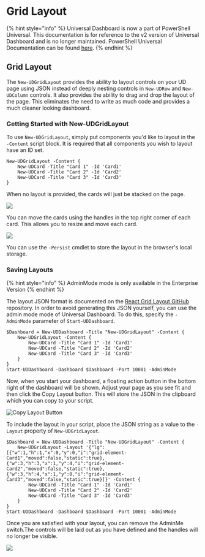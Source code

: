 # Grid Layout

{% hint style="info" %}
Universal Dashboard is now a part of PowerShell Universal. This documentation is for reference to the v2 version of Universal Dashboard and is no longer maintained. PowerShell Universal Documentation can be found [here](https://docs.ironmansoftware.com).
{% endhint %}

## Grid Layout

The `New-UDGridLayout` provides the ability to layout controls on your UD page using JSON instead of deeply nesting controls in `New-UDRow` and `New-UDColumn` controls. It also provides the ability to drag and drop the layout of the page. This eliminates the need to write as much code and provides a much cleaner looking dashboard.

### Getting Started with New-UDGridLayout

To use `New-UDGridLayout`, simply put components you'd like to layout in the `-Content` script block. It is required that all components you wish to layout have an ID set.

```text
New-UDGridLayout -Content {
    New-UDCard -Title "Card 1" -Id 'Card1' 
    New-UDCard -Title "Card 2" -Id 'Card2'
    New-UDCard -Title "Card 3" -Id 'Card3'
}
```

When no layout is provided, the cards will just be stacked on the page.

![](../.gitbook/assets/image%20%2842%29.png)

You can move the cards using the handles in the top right corner of each card. This allows you to resize and move each card.

![](../.gitbook/assets/image%20%2823%29.png)

You can use the `-Persist` cmdlet to store the layout in the browser's local storage.

### Saving Layouts

{% hint style="info" %}
AdminMode mode is only available in the Enterprise Version
{% endhint %}

The layout JSON format is documented on the [React Grid Layout GitHub](https://github.com/strml/react-grid-layout) repository. In order to avoid generating this JSON yourself, you can use the admin mode mode of Universal Dashboard. To do this, specify the `-AdminMode` parameter of `Start-UDDashboard`.

```text
$Dashboard = New-UDDashboard -Title "New-UDGridLayout" -Content {
    New-UDGridLayout -Content {
        New-UDCard -Title "Card 1" -Id 'Card1' 
        New-UDCard -Title "Card 2" -Id 'Card2'
        New-UDCard -Title "Card 3" -Id 'Card3'
    } 
} 
Start-UDDashboard -Dashboard $Dashboard -Port 10001 -AdminMode
```

Now, when you start your dashboard, a floating action button in the bottom right of the dashboard will be shown. Adjust your page as you see fit and then click the Copy Layout button. This will store the JSON in the clipboard which you can copy to your script.

![Copy Layout Button](../.gitbook/assets/image%20%2844%29%20%281%29.png)

To include the layout in your script, place the JSON string as a value to the `-Layout` property of `New-UDGridLayout`.

```text
$Dashboard = New-UDDashboard -Title "New-UDGridLayout" -Content {
    New-UDGridLayout -Layout '{"lg":[{"w":1,"h":1,"x":0,"y":0,"i":"grid-element-Card1","moved":false,"static":true},{"w":3,"h":3,"x":1,"y":4,"i":"grid-element-Card2","moved":false,"static":true},{"w":3,"h":4,"x":1,"y":0,"i":"grid-element-Card3","moved":false,"static":true}]}' -Content {
        New-UDCard -Title "Card 1" -Id 'Card1' 
        New-UDCard -Title "Card 2" -Id 'Card2'
        New-UDCard -Title "Card 3" -Id 'Card3'
    } 
} 
Start-UDDashboard -Dashboard $Dashboard -Port 10001 -AdminMode
```

Once you are satisfied with your layout, you can remove the AdminMe switch.The controls will be laid out as you have defined and the handles will no longer be visible.

![](../.gitbook/assets/image%20%2817%29.png)

